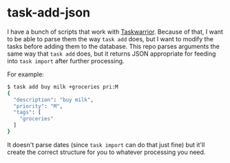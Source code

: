 # task-add-json

I have a bunch of scripts that work with
[Taskwarrior](https://taskwarrior.org/). Because of that, I want to be able to
parse them the way `task add` does, but I want to modify the tasks before adding
them to the database. This repo parses arguments the same way that `task add`
does, but it returns JSON appropriate for feeding into `task import` after
further processing.

For example:

```sh
$ task add buy milk +groceries pri:M
{
  "description": "buy milk",
  "priority": "M",
  "tags": [
    "groceries"
  ]
}
```

It doesn't parse dates (since `task import` can do that just fine) but it'll
create the correct structure for you to whatever processing you need.
